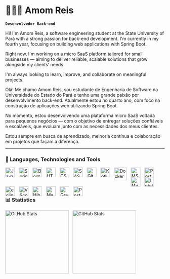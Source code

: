 # 👩🏻‍💻 Amom Reis

**`Desenvolvedor Back-end`**

Hi! I'm Amom Reis, a software engineering student at the State University of Pará with a strong passion for back-end development. I'm currently in my fourth year, focusing on building web applications with Spring Boot.

Right now, I'm working on a micro SaaS platform tailored for small businesses — aiming to deliver reliable, scalable solutions that grow alongside my clients’ needs.

I'm always looking to learn, improve, and collaborate on meaningful projects.

Olá! Me chamo Amom Reis, sou estudante de Engenharia de Software na Universidade do Estado do Pará e tenho uma grande paixão por desenvolvimento back-end. Atualmente estou no quarto ano, com foco na construção de aplicações web utilizando Spring Boot.

No momento, estou desenvolvendo uma plataforma micro SaaS voltada para pequenos negócios — com o objetivo de entregar soluções confiáveis e escaláveis, que evoluam junto com as necessidades dos meus clientes.

Estou sempre em busca de aprendizado, melhoria contínua e colaboração em projetos que façam a diferença.

---

### 🤖 Languages, Technologies and Tools


<img
  align="left" 
  alt="Java"
  title="Java" 
  width="30px" 
  style="padding-right: 10px;" 
  src="https://cdn.jsdelivr.net/gh/devicons/devicon@latest/icons/java/java-original.svg" 
/>
          
<img 
    align="left" 
    alt="Spring"
    title="Spring Boot" 
    width="30px" 
    style="padding-right: 10px;" 
   src="https://cdn.jsdelivr.net/gh/devicons/devicon@latest/icons/spring/spring-original.svg" 
 />
<img 
    align="left" 
    alt="Bootstrap"
    title="Bootstrap" 
    width="30px" 
    style="padding-right: 10px;" 
    src="https://cdn.jsdelivr.net/gh/devicons/devicon@latest/icons/bootstrap/bootstrap-original.svg" 
/>
<img 
    align="left" 
    alt="HTML"
    title="HTML" 
    width="30px" 
    style="padding-right: 10px;" 
    src="https://cdn.jsdelivr.net/gh/devicons/devicon@latest/icons/html5/html5-original.svg" 
/>
<img 
    align="left" 
    alt="CSS" 
    title="CSS"
    width="30px" 
    style="padding-right: 10px;" 
    src="https://cdn.jsdelivr.net/gh/devicons/devicon@latest/icons/css3/css3-original.svg" 
/>
<img 
    align="left" 
    alt="SASS" 
    title="SASS"
    width="30px" 
    style="padding-right: 10px;" 
    src="https://cdn.jsdelivr.net/gh/devicons/devicon@latest/icons/sass/sass-original.svg" 
/>
<img 
    align="left" 
    alt="Git" 
    title="Git"
    width="30px" 
    style="padding-right: 10px;" 
    src="https://cdn.jsdelivr.net/gh/devicons/devicon@latest/icons/git/git-original.svg" 
/>
<img 
    align="left" 
    alt="Kotlin" 
    title="Kotlin"
    width="30px" 
    style="padding-right: 10px;" 
    src="https://cdn.jsdelivr.net/gh/devicons/devicon@latest/icons/kotlin/kotlin-original.svg"        
/>
<img 
  align="left" 
  alt="Docker" 
  title="Docker"
  width="40px" 
  style="padding-right: 10px;" 
  src="https://cdn.jsdelivr.net/gh/devicons/devicon@latest/icons/docker/docker-original.svg"         
/>
<img 
  align="left" 
  alt="MSSQL" 
  title="microsoftsqlserver"
  width="30px" 
  style="padding-right: 10px;" 
  src="https://cdn.jsdelivr.net/gh/devicons/devicon@latest/icons/microsoftsqlserver/microsoftsqlserver-original.svg" 
/>
<img 
  align="left" 
  alt="Postman" 
  title="Postman"
  width="30px" 
  style="padding-right: 10px;" 
  src="https://cdn.jsdelivr.net/gh/devicons/devicon@latest/icons/postman/postman-original.svg"
/>
<img 
  align="left" 
  alt="MySQL" 
  title="MySQL"
  width="30px" 
  style="padding-right: 10px;" 
  src="https://cdn.jsdelivr.net/gh/devicons/devicon@latest/icons/mysql/mysql-original-wordmark.svg"          
/>
<img 
  align="left" 
  alt="Intellij" 
  title="Intellij"
  width="30px" 
  style="padding-right: 10px;" 
  src="https://cdn.jsdelivr.net/gh/devicons/devicon@latest/icons/intellij/intellij-original.svg"
/>
<img 
  align="left" 
  alt="eclipse" 
  title="Eclipse"
  width="30px" 
  style="padding-right: 10px;" 
  src="https://cdn.jsdelivr.net/gh/devicons/devicon@latest/icons/eclipse/eclipse-original.svg"
/>
<img 
  align="left" 
  alt="VScode" 
  title="VScode"
  width="30px" 
  style="padding-right: 10px;" 
  src="https://cdn.jsdelivr.net/gh/devicons/devicon@latest/icons/vscode/vscode-original.svg"
/>
<img 
  align="left" 
  alt="Hibernate" 
  title="Hibernate"
  width="30px" 
  style="padding-right: 10px;" 
  src="https://cdn.jsdelivr.net/gh/devicons/devicon@latest/icons/hibernate/hibernate-original-wordmark.svg"
/>
<br/>
<br/>
<img 
  align="left" 
  alt="Maven" 
  title="Maven"
  width="30px" 
  style="padding-right: 10px;" 
  src="https://cdn.jsdelivr.net/gh/devicons/devicon@latest/icons/maven/maven-original.svg"
/>
<img 
  align="left" 
  alt="Gradle" 
  title="Gradle"
  width="30px" 
  style="padding-right: 10px;" 
  src="https://cdn.jsdelivr.net/gh/devicons/devicon@latest/icons/gradle/gradle-original.svg"
/>
<img 
  align="left" 
  alt="PostgresSQL" 
  title="PostgresSQL"
  width="30px" 
  style="padding-right: 10px;" 
  src="https://cdn.jsdelivr.net/gh/devicons/devicon@latest/icons/postgresql/postgresql-original.svg"
/>
<br/>
<br/>

### 📊 Statistics

<p>
  <img 
    align="left" 
    alt="GitHub Stats" 
    height="200" 
    style="padding-right: 10px;" 
    src="https://github-readme-stats.vercel.app/api?username=AmomReis&show_icons=true&theme=dark&include_all_commits=true&locale=pt-br" 
  />

<img 
      align="left" 
      alt="GitHub Stats" 
      height="200" 
      src="https://github-readme-stats.vercel.app/api/top-langs/?username=AmomReis&theme=dark&layout=compact&custom_title=Tecnologias&langs_count=9" 
  />

</p>
